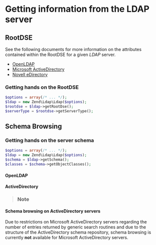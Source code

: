 # Getting information from the LDAP server

## RootDSE

See the following documents for more information on the attributes contained within the RootDSE for
a given *LDAP* server.

- [OpenLDAP](http://www.zytrax.com/books/ldap/ch3/#operational)
- [Microsoft ActiveDirectory](http://msdn.microsoft.com/en-us/library/ms684291(VS.85).aspx)
- [Novell
eDirectory](http://www.novell.com/documentation/edir88/edir88/index.html?page=/documentation/edir88/edir88/data/ah59jqq.html)

### Getting hands on the RootDSE

```php
$options = array(/* ... */);
$ldap = new Zend\Ldap\Ldap($options);
$rootdse = $ldap->getRootDse();
$serverType = $rootdse->getServerType();
```

## Schema Browsing

### Getting hands on the server schema

```php
$options = array(/* ... */);
$ldap = new Zend\Ldap\Ldap($options);
$schema = $ldap->getSchema();
$classes = $schema->getObjectClasses();
```

#### OpenLDAP

#### ActiveDirectory

> ### Note
#### Schema browsing on ActiveDirectory servers
Due to restrictions on Microsoft ActiveDirectory servers regarding the number of entries returned by
generic search routines and due to the structure of the ActiveDirectory schema repository, schema
browsing is currently **not** available for Microsoft ActiveDirectory servers.
